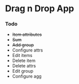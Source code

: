 # Drag n Drop App

### Todo

- ~~Item attributes~~
- ~~Sum~~
- ~~Add group~~
- Configure attrs
- Edit items
- Delete item
- Delete attrs
- Edit group
- Configure agg